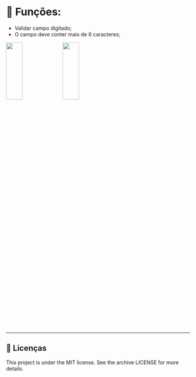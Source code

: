 # 🧐 Funções:

- Validar campo digitado;
- O campo deve conter mais de 6 caracteres; 

<img src="../github/theme.png" 
height="20%" width="30%"> 
<img src="../github/theme2.png"
height="20%" width="30%">
<hr>

## 📝 Licenças
This project is under the MIT license. See the archive LICENSE for more details.
